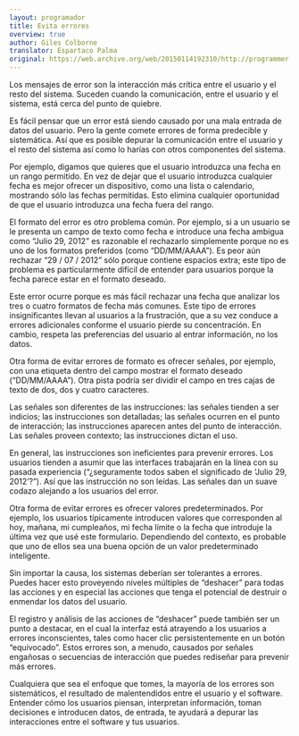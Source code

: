 ```yaml
---
layout: programador
title: Evita errores
overview: true
author: Giles Colborne
translator: Espartaco Palma
original: https://web.archive.org/web/20150114192310/http://programmer.97things.oreilly.com/wiki/index.php/Prevent_Errors
---
```


Los mensajes de error son la interacción más crítica entre el usuario y
el resto del sistema. Suceden cuando la comunicación, entre el usuario y
el sistema, está cerca del punto de quiebre.

Es fácil pensar que un error está siendo causado por una mala entrada de
datos del usuario. Pero la gente comete errores de forma predecible y
sistemática. Así que es posible depurar la comunicación entre el usuario
y el resto del sistema así como lo harías con otros componentes del
sistema.

Por ejemplo, digamos que quieres que el usuario introduzca una fecha en
un rango permitido. En vez de dejar que el usuario introduzca cualquier
fecha es mejor ofrecer un dispositivo, como una lista o calendario,
mostrando sólo las fechas permitidas. Esto elimina cualquier oportunidad
de que el usuario introduzca una fecha fuera del rango.

El formato del error es otro problema común. Por ejemplo, si a un
usuario se le presenta un campo de texto como fecha e introduce una
fecha ambigua como “Julio 29, 2012” es razonable el rechazarlo
simplemente porque no es uno de los formatos preferidos (como
“DD/MM/AAAA”). Es peor aún rechazar “29 / 07 / 2012” sólo porque
contiene espacios extra; este tipo de problema es particularmente
difícil de entender para usuarios porque la fecha parece estar en el
formato deseado.

Este error ocurre porque es más fácil rechazar una fecha que analizar
los tres o cuatro formatos de fecha más comunes. Este tipo de errores
insignificantes llevan al usuarios a la frustración, que a su vez
conduce a errores adicionales conforme el usuario pierde su
concentración. En cambio, respeta las preferencias del usuario al entrar
información, no los datos.

Otra forma de evitar errores de formato es ofrecer señales, por ejemplo,
con una etiqueta dentro del campo mostrar el formato deseado
(“DD/MM/AAAA”). Otra pista podría ser dividir el campo en tres cajas de
texto de dos, dos y cuatro caracteres.

Las señales son diferentes de las instrucciones: las señales tienden a
ser indicios; las instrucciones son detalladas; las señales ocurren en
el punto de interacción; las instrucciones aparecen antes del punto de
interacción. Las señales proveen contexto; las instrucciones dictan el
uso.

En general, las instrucciones son ineficientes para prevenir errores.
Los usuarios tienden a asumir que las interfaces trabajarán en la línea
con su pasada experiencia (“¿seguramente todos saben el significado de
‘Julio 29, 2012’?”). Así que las instrucción no son leídas. Las señales
dan un suave codazo alejando a los usuarios del error.

Otra forma de evitar errores es ofrecer valores predeterminados. Por
ejemplo, los usuarios típicamente introducen valores que corresponden al
hoy, mañana, mi cumpleaños, mi fecha límite o la fecha que introduje la
última vez que usé este formulario. Dependiendo del contexto, es
probable que uno de ellos sea una buena opción de un valor
predeterminado inteligente.

Sin importar la causa, los sistemas deberían ser tolerantes a errores.
Puedes hacer esto proveyendo niveles múltiples de “deshacer” para todas
las acciones y en especial las acciones que tenga el potencial de
destruir o enmendar los datos del usuario.

El registro y análisis de las acciones de “deshacer” puede también ser
un punto a destacar, en el cual la interfaz está atrayendo a los
usuarios a errores inconscientes, tales como hacer clic persistentemente
en un botón “equivocado”. Estos errores son, a menudo, causados por
señales engañosas o secuencias de interacción que puedes rediseñar para
prevenir más errores.

Cualquiera que sea el enfoque que tomes, la mayoría de los errores son
sistemáticos, el resultado de malentendidos entre el usuario y el
software. Entender cómo los usuarios piensan, interpretan información,
toman decisiones e introducen datos, de entrada, te ayudará a depurar
las interacciones entre el software y tus usuarios.
